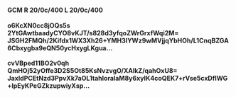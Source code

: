 #### GCM R 20/0c/400 L 20/0c/400
**o6KcXN0cc8jOQs5s**<br/>**2YtGAwtbaadyCYO8vKJT/s828d3yfqoZWrGrxfWqi2M=**<br/>**JSGH2FMQh/2Kifdx1WX3Xh26+YMH3lYWz9wMVjjqYbHOh/L1CnqBZGA6Cbxygba9eQN50ycHxygLKgua...**<br/><br/>
**cvVBped11BO2v0qh**<br/>**QmHOj52yOffe3D2S5Ot85KsNvzvgO/XAlkZ/qahOxU8=**<br/>**JaxIdPCEtNzd3PpvXk7aOL1tahloralaM8y6xyIK4coQEK7+rVse5cxDfIWG+lpEyKPeGZkzupwiyXsp...**